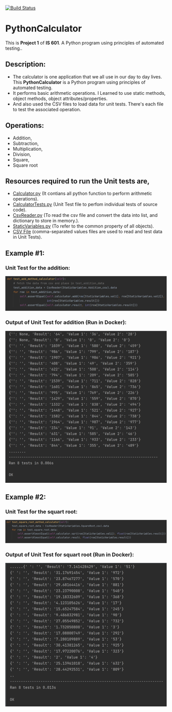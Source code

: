 [![Build Status](https://travis-ci.com/Milan-36/PythonCalculator-UsingTravis.svg?branch=master)](https://travis-ci.com/Milan-36/PythonCalculator-UsingTravis)


# PythonCalculator

This is **Project 1** of **IS 601**. A Python program using principles of automated testing..

## Description:
* The calculator is one application that we all use in our day to day lives. This **PythonCalculator** is a Python program using principles of automated testing.
* It performs basic arithmetic operations. I Learned to use static methods, object methods, object attributes/properties.
* And also used the CSV files to load data for unit tests. There's each file to test the associated operation. 

## Operations:
* Addition,
* Subtraction,
* Multiplication,
* Division,
* Square,
* Square root

## Resources required  to run the Unit tests are,

* [Calculator.py](https://github.com/Milan-36/PythonCalculator/blob/master/src/Calculator.py) (It contians all python function to perform arithmetic operations).
* [CalculatorTests.py](https://github.com/Milan-36/PythonCalculator/blob/master/src/CalculatorTests.py) (Unit Test file to perfom individual tests of source code).
* [CsvReader.py](https://github.com/Milan-36/PythonCalculator/blob/master/src/CsvReader.py) (To read the csv file and convert the data into list, and dictionary to store in memory.).
* [StaticVariables.py](https://github.com/Milan-36/PythonCalculator/blob/master/src/StaticVariables.py) (To refer to the common property of all objects).
* [CSV File](https://github.com/Milan-36/PythonCalculator/tree/master/src/csv) (comma-separated values files are used to read and test data in Unit Tests).



## Example #1:
### Unit Test for the addition:
![Addition_code](https://github.com/Milan-36/PythonCalculator/blob/master/src/screenshot/Add_method.png)

### Output of Unit Test for addition (Run in Docker):
![Addition_run](https://github.com/Milan-36/PythonCalculator/blob/master/src/screenshot/Add_output.png)


## Example #2:
### Unit Test for the squart root:
![Addition_code](https://github.com/Milan-36/PythonCalculator/blob/master/src/screenshot/sqrt_method.png)

### Output of Unit Test for squart root (Run in Docker):
![Addition_run](https://github.com/Milan-36/PythonCalculator/blob/master/src/screenshot/sqrt_output.png)
